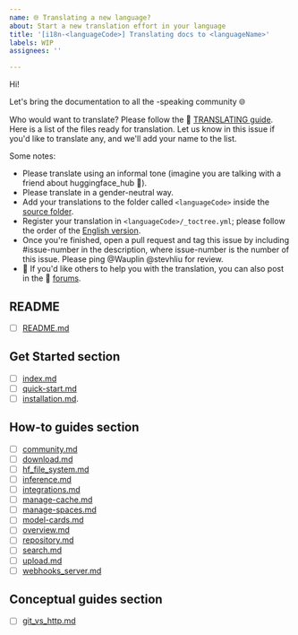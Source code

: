 ```yaml
---
name: 🌐 Translating a new language?
about: Start a new translation effort in your language
title: '[i18n-<languageCode>] Translating docs to <languageName>'
labels: WIP
assignees: ''

---
```


<!--
Note: Please search to see if an issue already exists for the language you are trying to translate.
-->

Hi!

Let's bring the documentation to all the <languageName>-speaking community 🌐

Who would want to translate? Please follow the 🤗 [TRANSLATING guide](https://github.com/huggingface/huggingface_hub/blob/main/docs/TRANSLATING.md). Here is a list of the files ready for translation. Let us know in this issue if you'd like to translate any, and we'll add your name to the list.

Some notes:

* Please translate using an informal tone (imagine you are talking with a friend about huggingface_hub 🤗).
* Please translate in a gender-neutral way.
* Add your translations to the folder called `<languageCode>` inside the [source folder](https://github.com/huggingface/huggingface_hub/tree/main/docs/source).
* Register your translation in `<languageCode>/_toctree.yml`; please follow the order of the [English version](https://github.com/huggingface/huggingface_hub/blob/main/docs/source/en/_toctree.yml).
* Once you're finished, open a pull request and tag this issue by including #issue-number in the description, where issue-number is the number of this issue. Please ping @Wauplin @stevhliu for review.
* 🙋 If you'd like others to help you with the translation, you can also post in the 🤗 [forums](https://discuss.huggingface.co/).

## README

- [ ] [README.md](https://github.com/huggingface/huggingface_hub/blob/main/README.md)

## Get Started section

- [ ] [index.md](https://github.com/huggingface/huggingface_hub/blob/main/docs/source/en/index.md)
- [ ] [quick-start.md](https://github.com/huggingface/huggingface_hub/blob/main/docs/source/en/quick-start.md)
- [ ] [installation.md](https://github.com/huggingface/huggingface_hub/blob/main/docs/source/en/installation.md).

## How-to guides section
- [ ]  [community.md](https://github.com/huggingface/huggingface_hub/blob/main/docs/source/en/guides/community.md)
- [ ]  [download.md](https://github.com/huggingface/huggingface_hub/blob/master/docs/source/guides/download.md)
- [ ]  [hf_file_system.md](https://github.com/huggingface/huggingface_hub/blob/main/docs/source/en/guides/hf_file_system.md)
- [ ]  [inference.md](https://github.com/huggingface/huggingface_hub/blob/main/docs/source/en/guides/inference.md)
- [ ]  [integrations.md](https://github.com/huggingface/huggingface_hub/blob/main/docs/source/en/guides/integrations.md)
- [ ]  [manage-cache.md](https://github.com/huggingface/huggingface_hub/blob/main/docs/source/en/guides/manage-cache.md)
- [ ]  [manage-spaces.md](https://github.com/huggingface/huggingface_hub/blob/main/docs/source/en/guides/manage-spaces.md)
- [ ]  [model-cards.md](https://github.com/huggingface/huggingface_hub/blob/main/docs/source/en/guides/model-cards.md)
- [ ]  [overview.md](https://github.com/huggingface/huggingface_hub/blob/main/docs/source/en/guides/overview.md)
- [ ]  [repository.md](https://github.com/huggingface/huggingface_hub/blob/main/docs/source/en/guides/repository.md)
- [ ]  [search.md](https://github.com/huggingface/huggingface_hub/blob/main/docs/source/en/guides/search.md)
- [ ]  [upload.md](https://github.com/huggingface/huggingface_hub/blob/main/docs/source/en/guides/upload.md)
- [ ]  [webhooks_server.md](https://github.com/huggingface/huggingface_hub/blob/main/docs/source/en/guides/webhooks_server.md)

## Conceptual guides section
- [ ]  [git_vs_http.md](https://github.com/huggingface/huggingface_hub/blob/main/docs/source/en/concepts/git_vs_http.md)

<!--
Keep on adding more as you go 🔥
-->